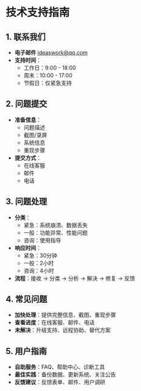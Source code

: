 # 技术支持指南

## 1. 联系我们
- **电子邮件** ideaswork@qq.com
- **支持时间**：
  - 工作日：9:00 - 18:00
  - 周末：10:00 - 17:00
  - 节假日：仅紧急支持

## 2. 问题提交
- **准备信息**：
  - 问题描述
  - 截图/录屏
  - 系统信息
  - 重现步骤
- **提交方式**：
  - 在线客服
  - 邮件
  - 电话

## 3. 问题处理
- **分类**：
  - 紧急：系统崩溃、数据丢失
  - 一般：功能异常、性能问题
  - 咨询：使用指导
- **响应时间**：
  - 紧急：30分钟
  - 一般：2小时
  - 咨询：4小时
- **流程**：接收 → 分类 → 分析 → 解决 → 修复 → 反馈

## 4. 常见问题
- **加快处理**：提供完整信息、截图、重现步骤
- **查看进度**：在线客服、邮件、电话
- **未解决**：升级支持、远程协助、替代方案

## 5. 用户指南
- **自助服务**：FAQ、帮助中心、诊断工具
- **最佳实践**：备份数据、更新系统、关注公告
- **反馈建议**：反馈表单、邮件、用户调研
